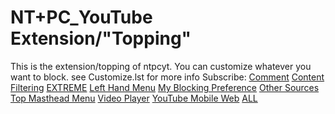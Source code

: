 # NT+PC_YouTube Extension/"Topping"
This is the extension/topping of ntpcyt. You can customize whatever you want to block.
see Customize.lst for more info
Subscribe:
[Comment](https://subscribe.adblockplus.org/?location=https://github.com/MDP43140/NoTrash-PureClean-YT/raw/main/Extensions/Comment.txt)
[Content Filtering](https://subscribe.adblockplus.org/?location=https://github.com/MDP43140/NoTrash-PureClean-YT/raw/main/Extensions/ContentFilter.txt)
[EXTREME](https://subscribe.adblockplus.org/?location=https://github.com/MDP43140/NoTrash-PureClean-YT/raw/main/Extensions/EXTREME.txt)
[Left Hand Menu](https://subscribe.adblockplus.org/?location=https://github.com/MDP43140/NoTrash-PureClean-YT/raw/main/Extensions/LeftHandMenu.txt)
[My Blocking Preference](https://subscribe.adblockplus.org/?location=https://github.com/MDP43140/NoTrash-PureClean-YT/raw/main/Extensions/MyBlockingPreference.txt)
[Other Sources](https://subscribe.adblockplus.org/?location=https://github.com/MDP43140/NoTrash-PureClean-YT/raw/main/Extensions/OtherSources.txt)
[Top Masthead Menu](https://subscribe.adblockplus.org/?location=https://github.com/MDP43140/NoTrash-PureClean-YT/raw/main/Extensions/TopMastheaderMenu.txt)
[Video Player](https://subscribe.adblockplus.org/?location=https://github.com/MDP43140/NoTrash-PureClean-YT/raw/main/Extensions/VideoPlayer.txt)
[YouTube Mobile Web](https://subscribe.adblockplus.org/?location=https://github.com/MDP43140/NoTrash-PureClean-YT/raw/main/Extensions/YTMobileWeb.txt)
[ALL](https://subscribe.adblockplus.org/?location=https://github.com/MDP43140/NoTrash-PureClean-YT/raw/main/Extensions/Customize.lst)


